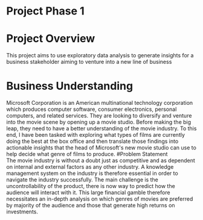 # Project Phase 1
# Project Overview
This project aims to use exploratory data analysis to generate insights for a business stakeholder aiming to venture into a new line of business
# Business Understanding
Microsoft Corporation is an American multinational technology corporation which produces computer software, consumer electronics, personal computers, and related services. They are looking to diversify and venture into the movie scene by opening up a movie studio. Before making the big leap, they need to have a better understanding of the movie industry. To this end, I have been tasked with exploring what types of films are currently doing the best at the box office and then translate those findings into actionable insights that the head of Microsoft's new movie studio can use to help decide what genre of films to produce.
#Problem Statement	
The movie industry is without a doubt just as competitive and as dependent on internal and external factors as any other industry. A knowledge management system on the industry is therefore essential in order to navigate the industry successfully. The main challenge is the uncontrollability of the product, there is now way to predict how the audience will interact with it. This large financial gamble therefore necessitates an in-depth analysis on which genres of movies are preferred by majority of the audience and those that generate high returns on investments.
